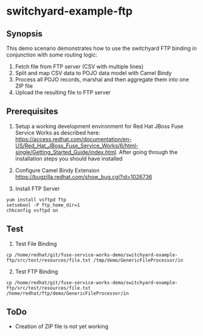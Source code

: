 switchyard-example-ftp
======================================
Synopsis
--------------------------------------
This demo scenario demonstrates how to use the switchyard FTP binding in conjunction with some routing logic:

1. Fetch file from FTP server (CSV with multiple lines)
2. Split and map CSV data to POJO data model with Camel Bindy
3. Process all POJO records, marshal and then aggregate them into one ZIP file
4. Upload the resulting file to FTP server


Prerequisites
--------------------------------------
1) Setup a working development environment for Red Hat JBoss Fuse Service Works as described here: https://access.redhat.com/documentation/en-US/Red_Hat_JBoss_Fuse_Service_Works/6/html-single/Getting_Started_Guide/index.html. After going through the installation steps you should have installed 

2) Configure Camel Bindy Extension
https://bugzilla.redhat.com/show_bug.cgi?id=1026736

3) Install FTP Server
```
yum install vsftpd ftp
setsebool -P ftp_home_dir=1
chkconfig vsftpd on
```

Test
---------------------------------------
1) Test File Binding
```
cp /home/redhat/git/fuse-service-works-demo/switchyard-example-ftp/src/test/resources/file.txt /tmp/demo/GenericFileProcessor/in
```

2) Test FTP Binding
```
cp /home/redhat/git/fuse-service-works-demo/switchyard-example-ftp/src/test/resources/file.txt /home/redhat/ftp/demo/GenericFileProcessor/in
```

ToDo
--------------------------------------
- Creation of ZIP file is not yet working
